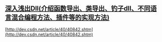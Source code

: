 ## [深入浅出Dll(介绍函数导出、类导出、钓子dll、不同语言混合编程方法、插件等的实现方法)](https://blog.51cto.com/laokaddk/234079)
[http://dev.csdn.net/article/40/40842.shtm](http://dev.csdn.net/article/40/40842.shtm)
